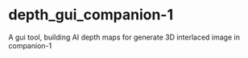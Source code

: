 # depth_gui_companion-1
A gui tool, building AI depth maps for generate 3D interlaced image in companion-1
